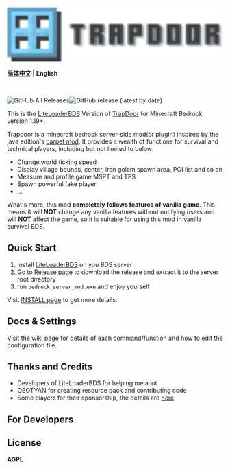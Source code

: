 <br>
<p align="center">
<img src="./imgs/logo.svg" alt="drawing" style="width:600px;"/>
</p>



**[简体中文](./README_zh.md) | English**

<br>

![GitHub All Releases](https://img.shields.io/github/downloads/hhhxiao/trapdoor-ll/total?style=for-the-badge)![GitHub release (latest by date)](https://img.shields.io/github/v/release/hhhxiao/trapdoor-ll?style=for-the-badge)

This is the [LiteLoaderBDS](https://github.com/LiteLDev/LiteLoaderBDS)  Version
of [TrapDoor](https://github.com/hhhxiao/TrapDoor) for Minecraft Bedrock version 1.19+.

Trapdoor is a minecraft bedrock server-side mod(or plugin) inspired by the java
edition's [carpet mod](https://github.com/gnembon/fabric-carpet). It provides a
wealth of functions for survival and technical players, including but not limited to below:

- Change world ticking speed
- Display village bounds, center, iron golem spawn area, POI list and so on
- Measure and profile game MSPT and TPS
- Spawn powerful fake player
- ...

What's more, this mod **completely follows features of vanilla game**. This means it will **NOT** change any vanilla
features
without notifying users and will **NOT** affect the game, so it is suitable for using this mod in vanilla survival BDS.

## Quick Start

1. Install [LiteLoaderBDS](https://github.com/LiteLDev/LiteLoaderBDS) on you BDS server
2. Go to [Release page](https://github.com/bedrock-dev/trapdoor-ll/releases) to download the release and extract it to the
   server root directory
3. run `bedrock_server_mod.exe` and enjoy yourself

Visit [INSTALL page](https://bedrock-dev.github.io/tr-wiki/use.html) to get more details.

## Docs & Settings

Visit the [wiki page](https://bedrock-dev.github.io/tr-wiki) for details of each command/function and how to edit the
configuration file.

## Thanks and Credits

- Developers of LiteLoaderBDS for helping me a lot
- OEOTYAN for creating resource pack and contributing code
- Some players for their sponsorship, the details are [here](sponsors.md)

## For Developers

## License

**AGPL**

